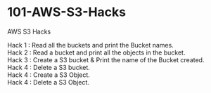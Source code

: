 101-AWS-S3-Hacks
================

AWS S3 Hacks

Hack 1 : Read all the buckets and print the Bucket names.<br>
Hack 2 : Read a bucket and print all the objects in the bucket.<br>
Hack 3 : Create a S3 bucket & Print the name of the Bucket created.<br>
Hack 4 : Delete a S3 bucket.<br>
Hack 4 : Create a S3 Object.<br>
Hack 4 : Delete a S3 Object.<br>
